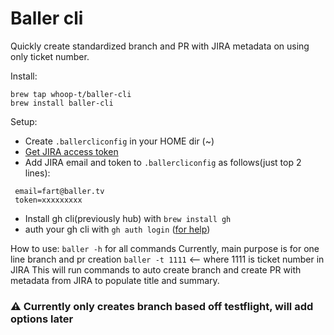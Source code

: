 # Baller cli

Quickly create standardized branch and PR with JIRA metadata on using only ticket number.

Install:
```
brew tap whoop-t/baller-cli
brew install baller-cli
```



Setup:
 - Create `.ballercliconfig` in your HOME dir (~)
 - [Get JIRA access token ](https://id.atlassian.com/manage-profile/security/api-tokens)
 - Add JIRA email and token to `.ballercliconfig` as follows(just top 2 lines):

```
 email=fart@baller.tv
 token=xxxxxxxxx
 ```
 - Install gh cli(previously hub) with `brew install gh`
 - auth your gh cli with `gh auth login` ([for help](https://cli.github.com/manual/gh_auth_login))

How to use:
`baller -h` for all commands
Currently, main purpose is for one line branch and pr creation
`baller -t 1111` <-- where 1111 is ticket number in JIRA
This will run commands to auto create branch and create PR with metadata from JIRA to populate title and summary.

### ⚠️ Currently only creates branch based off testflight, will add options later
